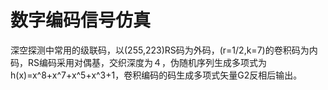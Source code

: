# 数字编码信号仿真

深空探测中常用的级联码，以(255,223)RS码为外码，(r=1/2,k=7)的卷积码为内码，RS编码采用对偶基，交织深度为４，伪随机序列生成多项式为h(x)=x^8+x^7+x^5+x^3+1，卷积编码的码生成多项式矢量G2反相后输出。
